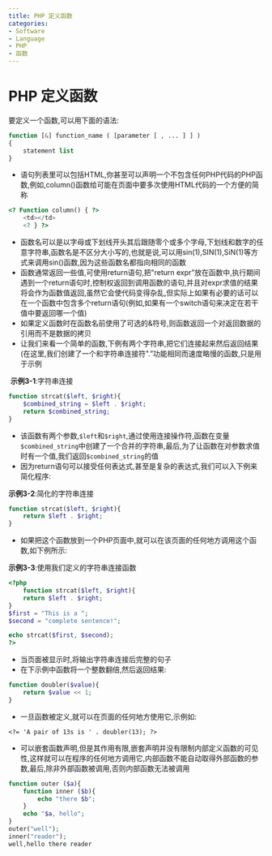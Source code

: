 ```yaml
---
title: PHP 定义函数
categories:
- Software
- Language
- PHP
- 函数
---
```

# PHP 定义函数

要定义一个函数,可以用下面的语法:

```php
function [&] function_name ( [parameter [ , ... ] ] )
{
    statement list
}
```

- 语句列表里可以包括HTML,你甚至可以声明一个不包含任何PHP代码的PHP函数,例如,column()函数给可能在页面中要多次使用HTML代码的一个方便的简称

```php
<? Function column() { ?>
    <td></td>
    <? } ?>
```

- 函数名可以是以字母或下划线开头其后跟随零个或多个字母,下划线和数字的任意字符串,函数名是不区分大小写的,也就是说,可以用sin(1),SIN(1),SiN(1)等方式来调用sin()函数,因为这些函数名都指向相同的函数
- 函数通常返回一些值,可使用return语句,把"return expr”放在函数中,执行期间遇到一个return语句时,控制权返回到调用函数的语句,并且对expr求值的结果将会作为函数值返回,虽然它会使代码变得杂乱,但实际上如果有必要的话可以在一个函数中包含多个return语句(例如,如果有一个switch语句来决定在若干值中要返回哪一个值)
- 如果定义函数时在函数名前使用了可选的&符号,则函数返回一个对返回数据的引用而不是数据的拷贝
- 让我们来看一个简单的函数,下例有两个字符串,把它们连接起来然后返回结果(在这里,我们创建了一个和字符串连接符".”功能相同而速度略慢的函数,只是用于示例

​	**示例3-1**:字符串连接
```php
function strcat($left, $right){
    $combined_string = $left . $right;
    return $combined_string;
}
```

- 该函数有两个参数,`$left`和`$right`,通过使用连接操作符,函数在变量`$combined_string`中创建了一个合并的字符串,最后,为了让函数在对参数求值时有一个值,我们返回`$combined_string`的值
- 因为return语句可以接受任何表达式,甚至是复杂的表达式,我们可以入下例来简化程序:

**示例3-2**:简化的字符串连接

```php
function strcat($left, $right){
    return $left . $right;
}
```

- 如果把这个函数放到一个PHP页面中,就可以在该页面的任何地方调用这个函数,如下例所示:

**示例3-3**:使用我们定义的字符串连接函数

```php
<?php
    function strcat($left, $right){
    return $left . $right;
}
$first = "This is a ";
$second = "complete sentence!";

echo strcat($first, $second);
?>
```

- 当页面被显示时,将输出字符串连接后完整的句子
- 在下示例中函数将一个整数翻倍,然后返回结果:

```php
function doubler($value){
    return $value << 1;
}
```

- 一旦函数被定义,就可以在页面的任何地方使用它,示例如:

```php+HTML
<?= 'A pair of 13s is ' . doubler(13); ?>
```

- 可以嵌套函数声明,但是其作用有限,嵌套声明并没有限制内部定义函数的可见性,这样就可以在程序的任何地方调用它,内部函数不能自动取得外部函数的参数,最后,除非外部函数被调用,否则内部函数无法被调用

```php
function outer ($a){
    function inner ($b){
        echo "there $b";
    }
    echo "$a, hello";
}
outer("well");
inner("reader");
well,hello there reader
```

